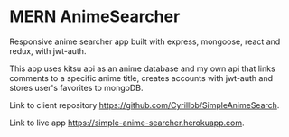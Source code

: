 # MERN AnimeSearcher

Responsive anime searcher app built with express, mongoose, react and redux, with jwt-auth.

This app uses kitsu api as an anime database and my own api that links comments to a specific anime title, creates accounts with jwt-auth and stores user's favorites to  mongoDB.

Link to client repository https://github.com/Cyrillbb/SimpleAnimeSearch.

Link to live app https://simple-anime-searcher.herokuapp.com.
